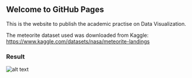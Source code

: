## Welcome to GitHub Pages

This is the website to publish the academic practise on Data Visualization. 

The meteorite dataset used was downloaded from Kaggle:
https://www.kaggle.com/datasets/nasa/meteorite-landings


### Result

![alt text](https://github.com/xiaolin-ye/Meteorite.github.io/blob/main/fig/Historical%20Fallen%20Meteorites.png)


